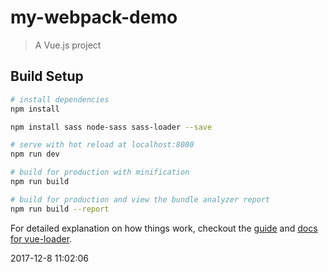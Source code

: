 # my-webpack-demo

> A Vue.js project

## Build Setup

``` bash
# install dependencies
npm install

npm install sass node-sass sass-loader --save

# serve with hot reload at localhost:8080
npm run dev

# build for production with minification
npm run build

# build for production and view the bundle analyzer report
npm run build --report
```

For detailed explanation on how things work, checkout the [guide](http://vuejs-templates.github.io/webpack/) and [docs for vue-loader](http://vuejs.github.io/vue-loader).

2017-12-8 11:02:06
